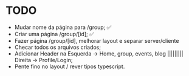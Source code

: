 # TODO

- Mudar nome da página para /group; ✅
- Criar uma página /group/[id]; ✅
- Fazer página /group/[id], melhorar layout e separar server/cliente
- Checar todos os arquivos criados;
- Adicionar Header na Esquerda -> Home, group, events, blog ||||||||| Direita -> Profile/Login;
- Pente fino no layout / rever tipos typescript.
